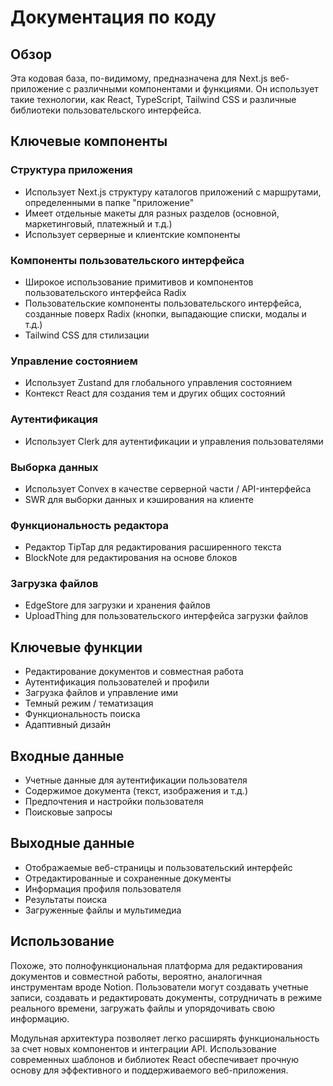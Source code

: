 # Документация по коду

## Обзор

Эта кодовая база, по-видимому, предназначена для Next.js веб-приложение с различными компонентами и функциями. Он использует такие технологии, как React, TypeScript, Tailwind CSS и различные библиотеки пользовательского интерфейса.

## Ключевые компоненты

### Структура приложения
- Использует Next.js структуру каталогов приложений с маршрутами, определенными в папке "приложение"
- Имеет отдельные макеты для разных разделов (основной, маркетинговый, платежный и т.д.)
- Использует серверные и клиентские компоненты

### Компоненты пользовательского интерфейса  
- Широкое использование примитивов и компонентов пользовательского интерфейса Radix
- Пользовательские компоненты пользовательского интерфейса, созданные поверх Radix (кнопки, выпадающие списки, модалы и т.д.)
- Tailwind CSS для стилизации

### Управление состоянием
- Использует Zustand для глобального управления состоянием
- Контекст React для создания тем и других общих состояний

### Аутентификация
- Использует Clerk для аутентификации и управления пользователями

### Выборка данных
- Использует Convex в качестве серверной части / API-интерфейса
- SWR для выборки данных и кэширования на клиенте

### Функциональность редактора
- Редактор TipTap для редактирования расширенного текста
- BlockNote для редактирования на основе блоков

### Загрузка файлов
- EdgeStore для загрузки и хранения файлов
- UploadThing для пользовательского интерфейса загрузки файлов

## Ключевые функции

- Редактирование документов и совместная работа
- Аутентификация пользователей и профили  
- Загрузка файлов и управление ими
- Темный режим / тематизация
- Функциональность поиска
- Адаптивный дизайн

## Входные данные

- Учетные данные для аутентификации пользователя
- Содержимое документа (текст, изображения и т.д.)  
- Предпочтения и настройки пользователя
- Поисковые запросы

## Выходные данные

- Отображаемые веб-страницы и пользовательский интерфейс
- Отредактированные и сохраненные документы
- Информация профиля пользователя
- Результаты поиска
- Загруженные файлы и мультимедиа

## Использование

Похоже, это полнофункциональная платформа для редактирования документов и совместной работы, вероятно, аналогичная инструментам вроде Notion. Пользователи могут создавать учетные записи, создавать и редактировать документы, сотрудничать в режиме реального времени, загружать файлы и упорядочивать свою информацию.

Модульная архитектура позволяет легко расширять функциональность за счет новых компонентов и интеграции API. Использование современных шаблонов и библиотек React обеспечивает прочную основу для эффективного и поддерживаемого веб-приложения.